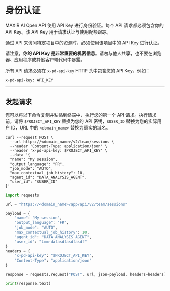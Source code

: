 # 身份认证

MAXIR AI Open API 使用 API Key 进行身份验证。每个 API 请求都必须包含你的 API Key。该 API Key 用于请求认证与使用配额跟踪。

<Tip>
通过 API 来访问特定项目中的资源时，必须使用该项目中的 API Key 进行认证。
</Tip>

请注意，**你的 API Key 是非常重要的机密信息**。请勿与他人共享，也不要在浏览器、应用程序或其他客户端代码中暴露。

所有 API 请求必须在 `x-pd-api-key` HTTP 头中包含您的 API Key，例如：

```shell
x-pd-api-key: API_KEY
```

---

## 发起请求

您可以将以下命令复制并粘贴到终端中，执行您的第一个 API 请求。执行请求前，请将 `$PROJECT_API_KEY` 替换为您的 API 密钥，`$USER_ID` 替换为您的实际用户 ID，URL 中的 `<domain_name>` 替换为真实的域名。

<CodeGroup>

```curl cURL
curl --request POST \
  --url https://<domain_name>/v2/team/sessions \
  --header 'Content-Type: application/json' \
  --header 'x-pd-api-key: $PROJECT_API_KEY' \
  --data '{
  "name": "My session",
  "output_language": "FR",
  "job_mode": "AUTO",
  "max_contextual_job_history": 10,
  "agent_id": "DATA_ANALYSIS_AGENT",
  "user_id": "$USER_ID"
}'
```

```python Python
import requests

url = "https://<domain_name>/app/api/v2/team/sessions"

payload = {
    "name": "My session",
    "output_language": "FR",
    "job_mode": "AUTO",
    "max_contextual_job_history": 10,
    "agent_id": "DATA_ANALYSIS_AGENT",
    "user_id": "tmm-dafasdfasdfasdf"
}
headers = {
    "x-pd-api-key": "$PROJECT_API_KEY",
    "Content-Type": "application/json"
}

response = requests.request("POST", url, json=payload, headers=headers)

print(response.text)
```

</CodeGroup>

